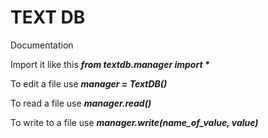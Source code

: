 # TEXT DB

Documentation

Import it like this **_from textdb.manager import *_** 

To edit a file use **_manager = TextDB()_**

To read a file use **_manager.read()_**

To write to a file use **_manager.write(name_of_value, value)_**